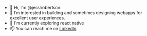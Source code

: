 - 👋 Hi, I’m @jesslrobertson
- 👀 I’m interested in building and sometimes designing webapps for excellent user experiences.
- 🌱 I'm currently exploring react native
- 📫 You can reach me on [LinkedIn](https://www.linkedin.com/in/jessrobertsoncodes/)


<!---
jesslrobertson/jesslrobertson is a ✨ special ✨ repository because its `README.md` (this file) appears on your GitHub profile.
You can click the Preview link to take a look at your changes.
--->

